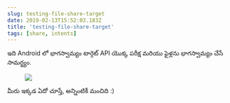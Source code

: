 ```yaml
---
slug: testing-file-share-target
date: 2019-02-13T15:52:03.183Z
title: 'testing-file-share-target'
tags: [share, intents]
---
```

ఇది Android లో భాగస్వామ్యం టార్గెట్ API యొక్క పరీక్ష మరియు ఫైళ్లను భాగస్వామ్యం చేసే సామర్థ్యం.

<figure>
  <img src="/images/2019-02-13-testing-file-share-target.jpeg">
</figure>

మీరు ఇక్కడ ఏదో చూస్తే, అన్నింటికీ మంచిది :)

